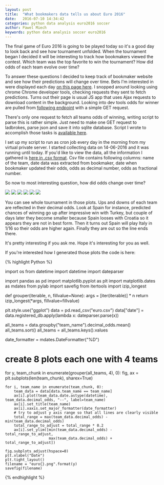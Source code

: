 ```yaml
---
layout: post
title:  "What bookmakers data tells us about Euro 2016"
date:   2016-07-10 14:34:42
categories: python data analysis euro2016 soccer
author: Pawel Miech
keywords: python data analysis soccer euro2016
---
```


The final game of Euro 2016 is going to be played today so it's a good day to look back and see
how tournament unfolded. When the tournament began I decided it will be interesting to track
how bookmakers viewed the contest. Which team was the top favorite to win the tournament? 
How did odds of each team evolve over time? 

To answer these questions I decided to keep track of bookmaker website and see how their predictions
will change over time. Bets I'm interested in were displayed each day [on this page here](https://sports.ladbrokes.com/en-gb/betting/football/euro-2016/euro-2016-outrights/euro-2016/219330376/).
I snopped around looking using chrome Chrome developer tools, checking requests they sent to fetch predictions. 
Turns out their page is usual JS app that uses Ajax requests to download content in the background. Looking into dev tools odds for winner are pulled from
[following endpoint](https://sports.ladbrokes.com/en-gb/events/type/football/euro-2016/euro-2016-outrights) with a simple
GET request. 

There's only one request to fetch all teams odds of winning, writing script to parse this is rather simple.
Just need to make one GET request to ladbrokes, parse json and save it into sqlite database. Script I 
wrote to accomplish those tasks is [available here](http://pastebin.com/nhhhNVd5).

I set up my script to run as cron job every day in the morning from my virtual private server.
I started collecting data on 14-06-2016 and it was running until today. If you'd like to view the data, 
all the information I gathered is [here in .csv format](http://pastebin.com/raw/iLgbeMpt). Csv file
contains following columns: name of the team, date data was extracted from bookmaker, date when bookmaker
updated their odds, odds as decimal number, odds as fractional number.

So now to most interesting question, how did odds change over time?

<a href='/assets/euro0.png'><img src='/assets/euro0.png'></a>
<a href='/assets/euro1.png'><img src='/assets/euro1.png'></a>
<a href='/assets/euro2.png'><img src='/assets/euro2.png'></a>
<a href='/assets/euro3.png'><img src='/assets/euro3.png'></a>
<a href='/assets/euro4.png'><img src='/assets/euro4.png'></a>
<a href='/assets/euro5.png'><img src='/assets/euro5.png'></a>

You can see whole tournament in those plots. Ups and downs of each team are reflected in their decimal 
odds. Look at Spain for instance, predicted chances of winning go up after impressive win with Turkey,
but couple of days later they become smaller because Spain looses with Croatia so it appears they are 
not in best form. Then it turns out Spain will play Italy in 1/16 so their odds are higher again. Finally
they are out so the line ends there.

It's pretty interesting if you ask me. Hope it's interesting for you as well.

If you're interested how I generated those plots the code is here:

{% highlight Python %}

import os
from datetime import datetime
import dateparser

import pandas as pd
import matplotlib.pyplot as plt
import matplotlib.dates as mdates
from pylab import savefig
from itertools import izip_longest


def grouper(iterable, n, fillvalue=None):
    args = [iter(iterable)] * n
    return izip_longest(*args, fillvalue=fillvalue)


plt.style.use("ggplot")
data = pd.read_csv("euro.csv")
data["date"] = data.registered_db.apply(lambda x: dateparser.parse(x))

all_teams = data.groupby("team_name").decimal_odds.mean()
all_teams.sort()
all_teams = all_teams.keys().values

date_formatter = mdates.DateFormatter("%D")


# create 8 plots each one with 4 teams
for y, team_chunk in enumerate(grouper(all_teams, 4), 0):
    fig, ax = plt.subplots(len(team_chunk), sharex=True)

    for i, team_name in enumerate(team_chunk, 0):
        team_data = data[data.team_name == team_name]
        ax[i].plot(team_data.date.astype(datetime), team_data.decimal_odds, "--", label=team_name)
        ax[i].set_title(team_name)
        ax[i].xaxis.set_major_formatter(date_formatter)
        # try to adjust y axis range so that all lines are clearly visible
        total_range = max(team_data.decimal_odds) - min(team_data.decimal_odds)
        total_range_to_adjust = total_range * 0.2
        ax[i].set_ylim([min(team_data.decimal_odds) - total_range_to_adjust,
                        max(team_data.decimal_odds) + total_range_to_adjust])

    fig.subplots_adjust(hspace=0)
    plt.xlabel("Date")
    plt.tight_layout()
    filename = "euro{}.png".format(y)
    savefig(filename)

{% endhighlight %}
